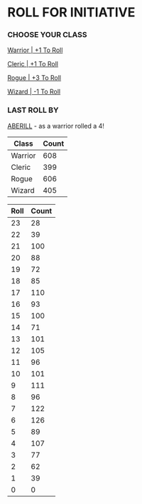 # ROLL FOR INITIATIVE
### CHOOSE YOUR CLASS

[Warrior | +1 To Roll](https://github.com/benjaminsampica/benjaminsampica/issues/new?title=roll%7Cwarrior&body=Just+click+%27Submit+new+issue%27.)

[Cleric | +1 To Roll](https://github.com/benjaminsampica/benjaminsampica/issues/new?title=roll%7Ccleric&body=Just+click+%27Submit+new+issue%27.)

[Rogue | +3 To Roll](https://github.com/benjaminsampica/benjaminsampica/issues/new?title=roll%7Crogue&body=Just+click+%27Submit+new+issue%27.)

[Wizard | -1 To Roll](https://github.com/benjaminsampica/benjaminsampica/issues/new?title=roll%7Cwizard&body=Just+click+%27Submit+new+issue%27.)
### LAST ROLL BY
[ABERILL](https://www.github.com/ABERILL) - as a warrior rolled a 4!

|Class|Count|
|-|-|
|Warrior|608|
|Cleric|399|
|Rogue|606|
|Wizard|405|

|Roll|Count|
|-|-|
|23|28
|22|39
|21|100
|20|88
|19|72
|18|85
|17|110
|16|93
|15|100
|14|71
|13|101
|12|105
|11|96
|10|101
|9|111
|8|96
|7|122
|6|126
|5|89
|4|107
|3|77
|2|62
|1|39
|0|0

